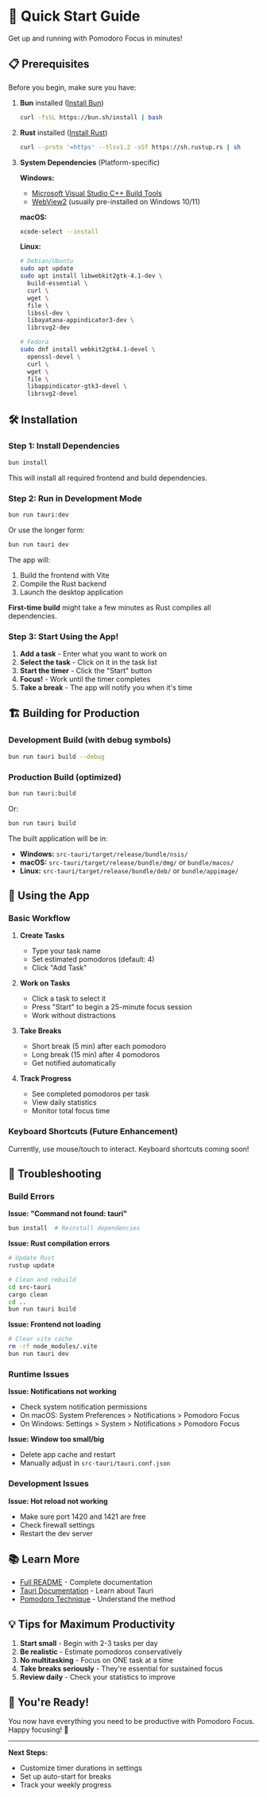 # 🚀 Quick Start Guide

Get up and running with Pomodoro Focus in minutes!

## 📋 Prerequisites

Before you begin, make sure you have:

1. **Bun** installed ([Install Bun](https://bun.sh/))

   ```bash
   curl -fsSL https://bun.sh/install | bash
   ```

2. **Rust** installed ([Install Rust](https://www.rust-lang.org/tools/install))

   ```bash
   curl --proto '=https' --tlsv1.2 -sSf https://sh.rustup.rs | sh
   ```

3. **System Dependencies** (Platform-specific)

   **Windows:**

   - [Microsoft Visual Studio C++ Build Tools](https://visualstudio.microsoft.com/visual-cpp-build-tools/)
   - [WebView2](https://developer.microsoft.com/en-us/microsoft-edge/webview2/) (usually pre-installed on Windows 10/11)

   **macOS:**

   ```bash
   xcode-select --install
   ```

   **Linux:**

   ```bash
   # Debian/Ubuntu
   sudo apt update
   sudo apt install libwebkit2gtk-4.1-dev \
     build-essential \
     curl \
     wget \
     file \
     libssl-dev \
     libayatana-appindicator3-dev \
     librsvg2-dev

   # Fedora
   sudo dnf install webkit2gtk4.1-devel \
     openssl-devel \
     curl \
     wget \
     file \
     libappindicator-gtk3-devel \
     librsvg2-devel
   ```

## 🛠️ Installation

### Step 1: Install Dependencies

```bash
bun install
```

This will install all required frontend and build dependencies.

### Step 2: Run in Development Mode

```bash
bun run tauri:dev
```

Or use the longer form:

```bash
bun run tauri dev
```

The app will:

1. Build the frontend with Vite
2. Compile the Rust backend
3. Launch the desktop application

**First-time build** might take a few minutes as Rust compiles all dependencies.

### Step 3: Start Using the App!

1. **Add a task** - Enter what you want to work on
2. **Select the task** - Click on it in the task list
3. **Start the timer** - Click the "Start" button
4. **Focus!** - Work until the timer completes
5. **Take a break** - The app will notify you when it's time

## 🏗️ Building for Production

### Development Build (with debug symbols)

```bash
bun run tauri build --debug
```

### Production Build (optimized)

```bash
bun run tauri:build
```

Or:

```bash
bun run tauri build
```

The built application will be in:

- **Windows:** `src-tauri/target/release/bundle/nsis/`
- **macOS:** `src-tauri/target/release/bundle/dmg/` or `bundle/macos/`
- **Linux:** `src-tauri/target/release/bundle/deb/` or `bundle/appimage/`

## 🎯 Using the App

### Basic Workflow

1. **Create Tasks**

   - Type your task name
   - Set estimated pomodoros (default: 4)
   - Click "Add Task"

2. **Work on Tasks**

   - Click a task to select it
   - Press "Start" to begin a 25-minute focus session
   - Work without distractions

3. **Take Breaks**

   - Short break (5 min) after each pomodoro
   - Long break (15 min) after 4 pomodoros
   - Get notified automatically

4. **Track Progress**
   - See completed pomodoros per task
   - View daily statistics
   - Monitor total focus time

### Keyboard Shortcuts (Future Enhancement)

Currently, use mouse/touch to interact. Keyboard shortcuts coming soon!

## 🔧 Troubleshooting

### Build Errors

**Issue: "Command not found: tauri"**

```bash
bun install  # Reinstall dependencies
```

**Issue: Rust compilation errors**

```bash
# Update Rust
rustup update

# Clean and rebuild
cd src-tauri
cargo clean
cd ..
bun run tauri build
```

**Issue: Frontend not loading**

```bash
# Clear vite cache
rm -rf node_modules/.vite
bun run tauri dev
```

### Runtime Issues

**Issue: Notifications not working**

- Check system notification permissions
- On macOS: System Preferences > Notifications > Pomodoro Focus
- On Windows: Settings > System > Notifications > Pomodoro Focus

**Issue: Window too small/big**

- Delete app cache and restart
- Manually adjust in `src-tauri/tauri.conf.json`

### Development Issues

**Issue: Hot reload not working**

- Make sure port 1420 and 1421 are free
- Check firewall settings
- Restart the dev server

## 📚 Learn More

- [Full README](./README.md) - Complete documentation
- [Tauri Documentation](https://tauri.app/) - Learn about Tauri
- [Pomodoro Technique](https://francescocirillo.com/pages/pomodoro-technique) - Understand the method

## 💡 Tips for Maximum Productivity

1. **Start small** - Begin with 2-3 tasks per day
2. **Be realistic** - Estimate pomodoros conservatively
3. **No multitasking** - Focus on ONE task at a time
4. **Take breaks seriously** - They're essential for sustained focus
5. **Review daily** - Check your statistics to improve

## 🎉 You're Ready!

You now have everything you need to be productive with Pomodoro Focus. Happy focusing! 🍅

---

**Next Steps:**

- Customize timer durations in settings
- Set up auto-start for breaks
- Track your weekly progress
